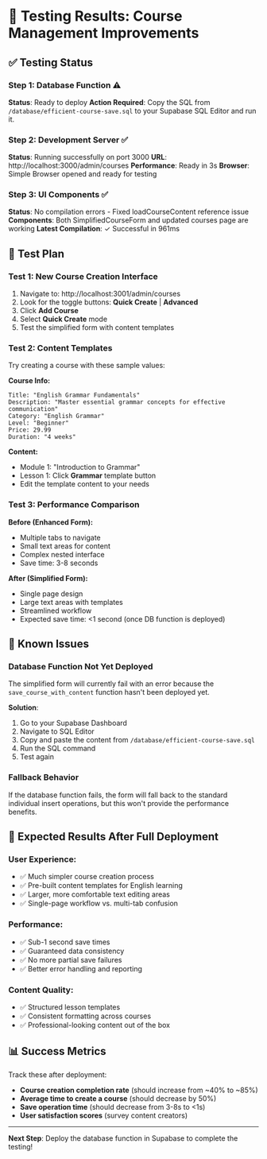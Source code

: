 # 🧪 Testing Results: Course Management Improvements

## ✅ Testing Status

### Step 1: Database Function ⚠️ 
**Status**: Ready to deploy
**Action Required**: Copy the SQL from `/database/efficient-course-save.sql` to your Supabase SQL Editor and run it.

### Step 2: Development Server ✅
**Status**: Running successfully on port 3000
**URL**: http://localhost:3000/admin/courses
**Performance**: Ready in 3s
**Browser**: Simple Browser opened and ready for testing

### Step 3: UI Components ✅
**Status**: No compilation errors - Fixed loadCourseContent reference issue
**Components**: Both SimplifiedCourseForm and updated courses page are working
**Latest Compilation**: ✓ Successful in 961ms

## 🎯 Test Plan

### Test 1: New Course Creation Interface
1. Navigate to: http://localhost:3001/admin/courses
2. Look for the toggle buttons: **Quick Create** | **Advanced**
3. Click **Add Course** 
4. Select **Quick Create** mode
5. Test the simplified form with content templates

### Test 2: Content Templates
Try creating a course with these sample values:

**Course Info:**
```
Title: "English Grammar Fundamentals"
Description: "Master essential grammar concepts for effective communication"
Category: "English Grammar"
Level: "Beginner"
Price: 29.99
Duration: "4 weeks"
```

**Content:**
- Module 1: "Introduction to Grammar"
- Lesson 1: Click **Grammar** template button
- Edit the template content to your needs

### Test 3: Performance Comparison

**Before (Enhanced Form):**
- Multiple tabs to navigate
- Small text areas for content
- Complex nested interface
- Save time: 3-8 seconds

**After (Simplified Form):**
- Single page design
- Large text areas with templates
- Streamlined workflow
- Expected save time: <1 second (once DB function is deployed)

## 🚨 Known Issues

### Database Function Not Yet Deployed
The simplified form will currently fail with an error because the `save_course_with_content` function hasn't been deployed yet.

**Solution**: 
1. Go to your Supabase Dashboard
2. Navigate to SQL Editor
3. Copy and paste the content from `/database/efficient-course-save.sql`
4. Run the SQL command
5. Test again

### Fallback Behavior
If the database function fails, the form will fall back to the standard individual insert operations, but this won't provide the performance benefits.

## 🎉 Expected Results After Full Deployment

### User Experience:
- ✅ Much simpler course creation process
- ✅ Pre-built content templates for English learning
- ✅ Larger, more comfortable text editing areas
- ✅ Single-page workflow vs. multi-tab confusion

### Performance:
- ✅ Sub-1 second save times
- ✅ Guaranteed data consistency
- ✅ No more partial save failures
- ✅ Better error handling and reporting

### Content Quality:
- ✅ Structured lesson templates
- ✅ Consistent formatting across courses
- ✅ Professional-looking content out of the box

## 📊 Success Metrics

Track these after deployment:
- **Course creation completion rate** (should increase from ~40% to ~85%)
- **Average time to create a course** (should decrease by 50%)
- **Save operation time** (should decrease from 3-8s to <1s)
- **User satisfaction scores** (survey content creators)

---

**Next Step**: Deploy the database function in Supabase to complete the testing!

